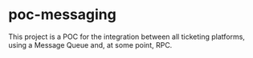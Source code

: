 # poc-messaging

This project is a POC for the integration between all ticketing platforms, using a Message Queue and, at some point, RPC.